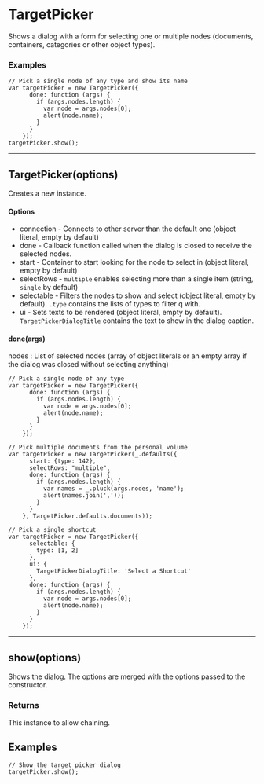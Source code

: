 # TargetPicker

Shows a dialog with a form for selecting one or multiple nodes (documents,
containers, categories or other object types).

### Examples

```
// Pick a single node of any type and show its name
var targetPicker = new TargetPicker({
      done: function (args) {
        if (args.nodes.length) {
          var node = args.nodes[0];
          alert(node.name);
        }
      }
    });
targetPicker.show();
```

---
## TargetPicker(options)

Creates a new instance.

#### Options

* connection - Connects to other server than the default one (object literal, empty by default)
* done       - Callback function called when the dialog is closed to receive the selected nodes.    
* start      - Container to start looking for the node to select in (object literal, empty by default)
* selectRows - `multiple` enables selecting more than a single item (string, `single` by default)
* selectable - Filters the nodes to show and select (object literal, empty by default). `.type` contains the lists of types to filter q             with. 
* ui         - Sets texts to be rendered (object literal, empty by default). `TargetPickerDialogTitle` contains the text to show in the                 dialog caption. 


#### done(args)

nodes
: List of selected nodes (array of object literals or an empty array if the dialog
  was closed without selecting anything)

```
// Pick a single node of any type
var targetPicker = new TargetPicker({
      done: function (args) {
        if (args.nodes.length) {
          var node = args.nodes[0];
          alert(node.name);
        }
      }
    });

// Pick multiple documents from the personal volume
var targetPicker = new TargetPicker(_.defaults({
      start: {type: 142},
      selectRows: "multiple",
      done: function (args) {
        if (args.nodes.length) {
          var names = _.pluck(args.nodes, 'name');
          alert(names.join(','));
        }
      }
    }, TargetPicker.defaults.documents));

// Pick a single shortcut
var targetPicker = new TargetPicker({
      selectable: {
        type: [1, 2]
      },
      ui: {
        TargetPickerDialogTitle: 'Select a Shortcut'
      },
      done: function (args) {
        if (args.nodes.length) {
          var node = args.nodes[0];
          alert(node.name);
        }
      }
    });
```

---
## show(options)

Shows the dialog.  The options are merged with the options passed to the constructor.

### Returns

This instance to allow chaining.

## Examples

```
// Show the target picker dialog
targetPicker.show();
```
